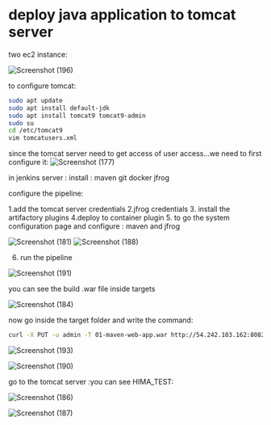 # deploy java application to tomcat server

two ec2 instance: 
   
![Screenshot (196)](https://github.com/HIMA10SHREE/java-maven-ci-cd/assets/52618743/697fc962-c7b8-4da9-81c6-0960eaac7e5d)


to configure tomcat:

```bash
sudo apt update
sudo apt install default-jdk
sudo apt install tomcat9 tomcat9-admin
sudo su
cd /etc/tomcat9
vim tomcatusers.xml
```

since the tomcat server need to get access of user access...we need to first configure it:
![Screenshot (177)](https://github.com/HIMA10SHREE/java-maven-ci-cd/assets/52618743/5331c11a-13ed-4961-84ce-cb7b0ac168a9)

in jenkins server :
install : maven
          git
          docker
          jfrog


configure the pipeline:

1.add the tomcat server credentials
2.jfrog credentials
3. install the artifactory plugins
4.deploy to container plugin
5. to go the system configuration page and configure :
   maven and jfrog
          
![Screenshot (181)](https://github.com/HIMA10SHREE/java-maven-ci-cd/assets/52618743/79675745-6345-4b67-b803-155992d20410)
![Screenshot (188)](https://github.com/HIMA10SHREE/java-maven-ci-cd/assets/52618743/ba7e3bb5-db4a-4e36-98cb-37dd232bf722)


6. run the pipeline

![Screenshot (191)](https://github.com/HIMA10SHREE/java-maven-ci-cd/assets/52618743/b8f89172-4a09-41ae-b77a-9a06263d4b6e)

you can see the build .war file inside targets

![Screenshot (184)](https://github.com/HIMA10SHREE/java-maven-ci-cd/assets/52618743/dddb3708-9028-40d7-b0b7-be2f05b37f2d)

now go inside the target folder and write the command:

```bash
curl -X PUT -u admin -T 01-maven-web-app.war http://54.242.103.162:8082/artifactory/example-repo-local/
```
![Screenshot (193)](https://github.com/HIMA10SHREE/java-maven-ci-cd/assets/52618743/d982cd19-1b26-45e8-a9e1-cd68d9d46080)

![Screenshot (190)](https://github.com/HIMA10SHREE/java-maven-ci-cd/assets/52618743/4090c6ea-c5b6-4dd3-b415-d683a48fa7bc)

go to the tomcat server :you can see HIMA_TEST:

![Screenshot (186)](https://github.com/HIMA10SHREE/java-maven-ci-cd/assets/52618743/43a5fd9f-6f38-4d58-85c2-3cfa1cf93f30)

![Screenshot (187)](https://github.com/HIMA10SHREE/java-maven-ci-cd/assets/52618743/eecf5575-204c-4743-a1ac-d008ada60364)

